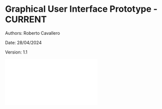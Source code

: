 # Graphical User Interface Prototype - CURRENT

Authors: Roberto Cavallero

Date: 28/04/2024

Version: 1.1

![GUI_v1](/assets/GUI_Prototype_v1-optscreen-1.1.pdf)
